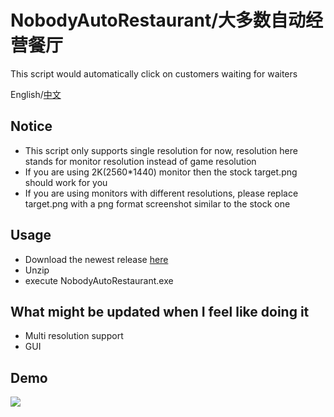 # NobodyAutoRestaurant/大多数自动经营餐厅
This script would automatically click on customers waiting for waiters

English/[中文](https://github.com/idkwhodatis/NobodyAutoRestaurant/blob/main/README_zh_CN.md)

## Notice
- This script only supports single resolution for now, resolution here stands for monitor resolution instead of game resolution
- If you are using 2K(2560*1440) monitor then the stock target.png should work for you
- If you are using monitors with different resolutions, please replace target.png with a png format screenshot similar to the stock one

## Usage
- Download the newest release [here](https://github.com/idkwhodatis/NobodyAutoRestaurant/releases)
- Unzip
- execute NobodyAutoRestaurant.exe

## What might be updated when I feel like doing it
- Multi resolution support
- GUI

## Demo
![](https://i.niupic.com/images/2022/12/05/abIS.gif)
